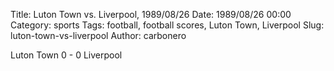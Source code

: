 Title: Luton Town vs. Liverpool, 1989/08/26
Date: 1989/08/26 00:00
Category: sports
Tags: football, football scores, Luton Town, Liverpool
Slug: luton-town-vs-liverpool
Author: carbonero


Luton Town 0 - 0 Liverpool
